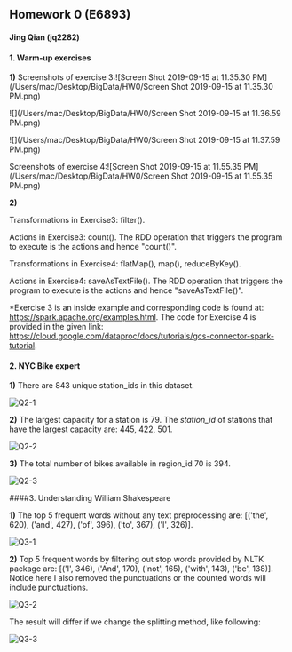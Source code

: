 ## Homework 0 (E6893)

####                                                                                                                       Jing Qian (jq2282)

#### 1. Warm-up exercises

**1)** Screenshots of exercise 3:![Screen Shot 2019-09-15 at 11.35.30 PM](/Users/mac/Desktop/BigData/HW0/Screen Shot 2019-09-15 at 11.35.30 PM.png)

![](/Users/mac/Desktop/BigData/HW0/Screen Shot 2019-09-15 at 11.36.59 PM.png)

![](/Users/mac/Desktop/BigData/HW0/Screen Shot 2019-09-15 at 11.37.59 PM.png)

Screenshots of exercise 4:![Screen Shot 2019-09-15 at 11.55.35 PM](/Users/mac/Desktop/BigData/HW0/Screen Shot 2019-09-15 at 11.55.35 PM.png)



**2)** 

Transformations in Exercise3: filter().

Actions in Exercise3: count(). The RDD operation that triggers the program to execute is the actions and hence "count()".

Transformations in Exercise4: flatMap(), map(), reduceByKey().

Actions in Exercise4: saveAsTextFile(). The RDD operation that triggers the program to execute is the actions and hence "saveAsTextFile()".

*Exercise 3 is an inside example and corresponding code is found at: https://spark.apache.org/examples.html. The code for Exercise 4 is provided in the given link: https://cloud.google.com/dataproc/docs/tutorials/gcs-connector-spark-tutorial.



#### 2. NYC Bike expert

**1)** There are 843 unique station_ids in this dataset.

![Q2-1](/Users/mac/Desktop/BigData/HW0/Q2-1.png)

**2)** The largest capacity for a station is 79. The *station_id* of stations that have the largest capacity are: 445, 422, 501.

![Q2-2](/Users/mac/Desktop/BigData/HW0/Q2-2.png)

**3)** The total number of bikes available in region_id 70 is 394.

![Q2-3](/Users/mac/Desktop/BigData/HW0/Q2-3.png)



####3. Understanding William Shakespeare

**1)** The top 5 frequent words without any text preprocessing are: [('the', 620), ('and', 427), ('of', 396), ('to', 367), ('I', 326)].

![Q3-1](/Users/mac/Desktop/BigData/HW0/Q3-1.png)

**2)**  Top 5 frequent words by filtering out stop words provided by NLTK package are:  [('I', 346), ('And', 170), ('not', 165), ('with', 143), ('be', 138)]. Notice here I also removed the punctuations or the counted words will include punctuations.

![Q3-2](/Users/mac/Desktop/BigData/HW0/Q3-2.png)

The result will differ if we change the splitting method, like following:

![Q3-3](/Users/mac/Desktop/BigData/HW0/Q3-3.png)